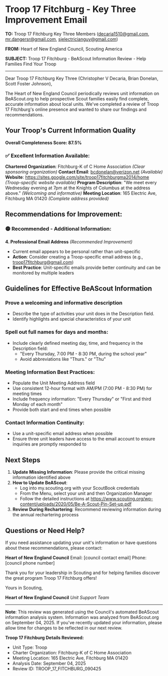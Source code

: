 # Troop 17 Fitchburg - Key Three Improvement Email

**TO:** Troop 17 Fitchburg Key Three Members (decaria1510@gmail.com, mr.dangersr@gmail.com, sjelectricianguy@gmail.com)

**FROM:** Heart of New England Council, Scouting America

**SUBJECT:** Troop 17 Fitchburg - BeAScout Information Review - Help Families Find Your Troop

---

Dear Troop 17 Fitchburg Key Three (Christopher V Decaria, Brian Donelan, Scott Foster Johnson),

The Heart of New England Council periodically reviews unit information on BeAScout.org to help prospective Scout families easily find complete, accurate information about local units. We've completed a review of Troop 17 Fitchburg's online presence and wanted to share our findings and recommendations.

## Your Troop's Current Information Quality

**Overall Completeness Score: 87.5%**

### ✅ **Excellent Information Available:**
**Chartered Organization**: Fitchburg-K of C Home Association *(Clear sponsoring organization)*
**Contact Email**: bcdonelan@verizon.net *(Available)*
**Website**: https://sites.google.com/site/troop17fitchburgma2014/home *(Troop-specific website available)*
**Program Description**: "We meet every Wednesday evening at 7pm at the Knights of Columbus at the address above." *(Welcoming and informative)*
**Meeting Location**: 165 Electric Ave, Fitchburg MA 01420 *(Complete address provided)*

## Recommendations for Improvement:

### 🟡 **Recommended - Additional Information:**

**4. Professional Email Address** *(Recommended Improvement)*
- Current email appears to be personal rather than unit-specific
- **Action**: Consider creating a Troop-specific email address (e.g., troop17fitchburg@gmail.com)
- **Best Practice**: Unit-specific emails provide better continuity and can be monitored by multiple leaders

## Guidelines for Effective BeAScout Information

### **Prove a welcoming and informative description**
- Describe the type of activities your unit does in the Description field.
- Identify highlights and special characteristics of your unit

### **Spell out full names for days and months:**
- Include clearly defined meeting day, time, and frequency in the Description field:
  - "Every Thursday, 7:00 PM - 8:30 PM, during the school year"
  - Avoid abbreviations like "Thurs." or "Thu"

### **Meeting Information Best Practices:**
- Populate the Unit Meeting Address field
- Use consistent 12-hour format with AM/PM (7:00 PM - 8:30 PM) for meeting times
- Include frequency information: "Every Thursday" or "First and third Monday of each month"
- Provide both start and end times when possible

### **Contact Information Continuity:**
- Use a unit-specific email address when possible
- Ensure three unit leaders have access to the email account to ensure inquiries are promptly responded to

## Next Steps

1. **Update Missing Information**: Please provide the critical missing information identified above
2. **How to Update BeAScout**: 
   - Log into my.scouting.org with your ScoutBook credentials
   - From the Menu, select your unit and then Organization Manager
   - Follow the detailed instructions at
     https://www.scouting.org/wp-content/uploads/2020/05/Be-A-Scout-Pin-Set-up.pdf
3. **Review During Rechartering**: Recommend reviewing information during the annual rechartering process

## Questions or Need Help?

If you need assistance updating your unit's information or have questions about these recommendations, please contact:

**Heart of New England Council**
Email: [council contact email]
Phone: [council phone number]

Thank you for your leadership in Scouting and for helping families discover the great program Troop 17 Fitchburg offers!

Yours in Scouting,

**Heart of New England Council**
*Unit Support Team*

---

**Note**: This review was generated using the Council's automated BeAScout information analysis system. Information was analyzed from BeAScout.org on September 04, 2025. If you've recently updated your information, please allow time for changes to be reflected in our next review.

**Troop 17 Fitchburg Details Reviewed:**
- Unit Type: Troop
- Charter Organization: Fitchburg-K of C Home Association
- Meeting Location: 165 Electric Ave, Fitchburg MA 01420
- Analysis Date: September 04, 2025
- Review ID: TROOP_17_FITCHBURG_090425